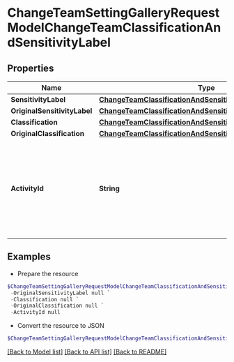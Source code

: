 # ChangeTeamSettingGalleryRequestModelChangeTeamClassificationAndSensitivityLabel
## Properties

Name | Type | Description | Notes
------------ | ------------- | ------------- | -------------
**SensitivityLabel** | [**ChangeTeamClassificationAndSensitivityLabelSensitivityLabel**](ChangeTeamClassificationAndSensitivityLabelSensitivityLabel.md) |  | [optional] 
**OriginalSensitivityLabel** | [**ChangeTeamClassificationAndSensitivityLabelSensitivityLabel**](ChangeTeamClassificationAndSensitivityLabelSensitivityLabel.md) |  | [optional] 
**Classification** | [**ChangeTeamClassificationAndSensitivityLabelClassification**](ChangeTeamClassificationAndSensitivityLabelClassification.md) |  | [optional] 
**OriginalClassification** | [**ChangeTeamClassificationAndSensitivityLabelClassification**](ChangeTeamClassificationAndSensitivityLabelClassification.md) |  | [optional] 
**ActivityId** | **String** | An unique identifier for the activity which can be used to find configuration in the dynamic service if it is assign by IT | [optional] 

## Examples

- Prepare the resource
```powershell
$ChangeTeamSettingGalleryRequestModelChangeTeamClassificationAndSensitivityLabel = New-Cloud.Governance.ClientChangeTeamSettingGalleryRequestModelChangeTeamClassificationAndSensitivityLabel  -SensitivityLabel null `
 -OriginalSensitivityLabel null `
 -Classification null `
 -OriginalClassification null `
 -ActivityId null
```

- Convert the resource to JSON
```powershell
$ChangeTeamSettingGalleryRequestModelChangeTeamClassificationAndSensitivityLabel | ConvertTo-JSON
```

[[Back to Model list]](../README.md#documentation-for-models) [[Back to API list]](../README.md#documentation-for-api-endpoints) [[Back to README]](../README.md)


